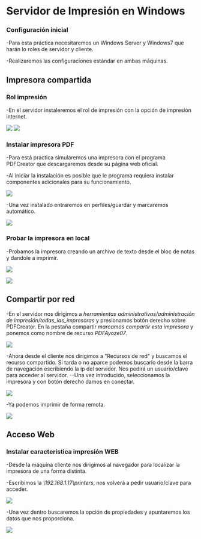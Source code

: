 # Servidor de Impresión en Windows

### Configuración inicial

-Para esta práctica necesitaremos un Windows Server y Windows7 que harán lo roles de servidor y cliente.

-Realizaremos las configuraciones estándar en ambas máquinas.

## Impresora compartida

 ### Rol impresión

 -En el servidor instaleremos el rol de impresión con la opción de impresión internet.

 ![](1.JPG)
 ![](2.JPG)

 ### Instalar impresora PDF

 -Para está practica simularemos una impresora con el programa PDFCreator que descargaremos desde su página web oficial.

 -Al iniciar la instalación es posible que le programa requiera instalar componentes adicionales para su funcionamiento.

 ![](3.JPG)

 -Una vez instalado entraremos en perfiles/guardar y marcaremos automático.

  ![](4.JPG)

  ### Probar la impresora en local

  -Probamos la impresora creando un archivo de texto desde el bloc de notas y dandole a imprimir.

  ![](5.JPG)

  ![](6.JPG)

  ## Compartir por red

  -En el servidor nos dirigimos a *herramientas administrativas/administración de impresión/todas_las_impresoras* y presionamos botón derecho sobre PDFCreator. En la pestaña compartir *marcamos compartir esta impresora* y ponemos como nombre de recurso *PDFAyoze07*.

  ![](10.JPG)

  -Ahora desde el cliente nos dirigimos a "Recursos de red" y buscamos el recurso compartido. Si tarda o no aparce podemos buscarlo desde la barra de navegación escribiendo la ip del servidor.
  Nos pedirá un usuario/clave para acceder al servidor.   --Una vez introducido, seleccionamos la impresora y con botón derecho damos en conectar.

  ![](11.JPG)

  -Ya podemos imprimir de forma remota.

  ![](12.JPG)

  ## Acceso Web

  ### Instalar característica impresión WEB

  -Desde la máquina cliente nos dirigimos al navegador para localizar la impresora de una forma distinta.

  -Escribimos la *\\192.168.1.17\printers*, nos volverá a pedir usuario/clave para acceder.

  ![](13.JPG)

  -Una vez dentro buscaremos la opción de propiedades y apuntaremos los datos que nos proporciona.

 ![](14.JPG)  
